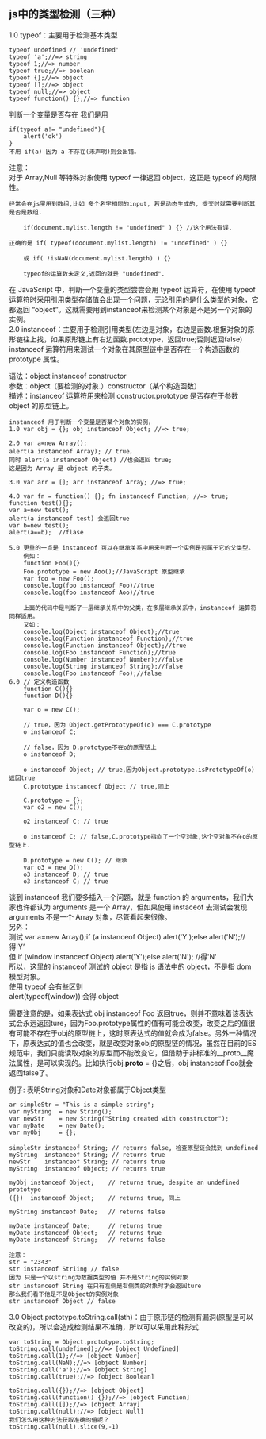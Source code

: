 ## js中的类型检测（三种）
1.0 typeof：主要用于检测基本类型
``` 
typeof undefined // 'undefined'
typeof 'a';//=> string
typeof 1;//=> number
typeof true;//=> boolean
typeof {};//=> object
typeof [];//=> object
typeof null;//=> object
typeof function() {};//=> function
```
判断一个变量是否存在 我们是用
``` 
if(typeof a!= "undefined"){
    alert('ok')
}
不用 if(a) 因为 a 不存在(未声明)则会出错。
```
注意：<br>
对于 Array,Null 等特殊对象使用 typeof 一律返回 object，这正是 typeof 的局限性。
``` 
经常会在js里用到数组,比如 多个名字相同的input, 若是动态生成的, 提交时就需要判断其是否是数组. 

    if(document.mylist.length != "undefined" ) {} //这个用法有误. 

正确的是 if( typeof(document.mylist.length) != "undefined" ) {} 

    或 if( !isNaN(document.mylist.length) ) {} 

    typeof的运算数未定义,返回的就是 "undefined". 
```
在 JavaScript 中，判断一个变量的类型尝尝会用 typeof 运算符，在使用 typeof 运算符时采用引用类型存储值会出现一个问题，无论引用的是什么类型的对象，它都返回 “object”。这就需要用到instanceof来检测某个对象是不是另一个对象的实例。
<br>
2.0 instanceof：主要用于检测引用类型(左边是对象，右边是函数.根据对象的原形链往上找，如果原形链上有右边函数.prototype，返回true;否则返回false)
<br>
instanceof 运算符用来测试一个对象在其原型链中是否存在一个构造函数的 prototype 属性。<br>

语法：object instanceof constructor<br>
参数：object（要检测的对象.）constructor（某个构造函数）<br>
描述：instanceof 运算符用来检测 constructor.prototype 是否存在于参数 object 的原型链上。<br>
```
instanceof 用于判断一个变量是否某个对象的实例，
1.0 var obj = {}; obj instanceof Object; //=> true; 

2.0 var a=new Array();
alert(a instanceof Array); // true，
同时 alert(a instanceof Object) //也会返回 true;
这是因为 Array 是 object 的子类。

3.0 var arr = []; arr instanceof Array; //=> true;

4.0 var fn = function() {}; fn instanceof Function; //=> true;
function test(){};
var a=new test();
alert(a instanceof test) 会返回true
var b=new test();
alert(a==b);  //flase

5.0 更重的一点是 instanceof 可以在继承关系中用来判断一个实例是否属于它的父类型。
    例如：
    function Foo(){} 
    Foo.prototype = new Aoo();//JavaScript 原型继承 
    var foo = new Foo(); 
    console.log(foo instanceof Foo)//true 
    console.log(foo instanceof Aoo)//true

    上面的代码中是判断了一层继承关系中的父类，在多层继承关系中，instanceof 运算符同样适用。
    又如：
    console.log(Object instanceof Object);//true 
    console.log(Function instanceof Function);//true 
    console.log(Function instanceof Object);//true  
    console.log(Foo instanceof Function);//true 
    console.log(Number instanceof Number);//false 
    console.log(String instanceof String);//false  
    console.log(Foo instanceof Foo);//false
6.0 // 定义构造函数
    function C(){} 
    function D(){} 
    
    var o = new C();
    
    // true，因为 Object.getPrototypeOf(o) === C.prototype
    o instanceof C; 
    
    // false，因为 D.prototype不在o的原型链上
    o instanceof D; 
    
    o instanceof Object; // true,因为Object.prototype.isPrototypeOf(o)返回true
    C.prototype instanceof Object // true,同上
    
    C.prototype = {};
    var o2 = new C();
    
    o2 instanceof C; // true
    
    o instanceof C; // false,C.prototype指向了一个空对象,这个空对象不在o的原型链上.

    D.prototype = new C(); // 继承
    var o3 = new D();
    o3 instanceof D; // true
    o3 instanceof C; // true
```
谈到 instanceof 我们要多插入一个问题，就是 function 的 arguments，我们大家也许都认为 arguments 是一个 Array，但如果使用 instaceof 去测试会发现 arguments 不是一个 Array 对象，尽管看起来很像。
<br>
另外：
<br>
测试 var a=new Array();if (a instanceof Object) alert('Y');else alert('N');//得'Y’
<br>
但 if (window instanceof Object) alert('Y');else alert('N'); //得'N'
<br>
所以，这里的 instanceof 测试的 object 是指 js 语法中的 object，不是指 dom 模型对象。
<br>
使用 typeof 会有些区别<br>
alert(typeof(window)) 会得 object <br>

需要注意的是，如果表达式 obj instanceof Foo 返回true，则并不意味着该表达式会永远返回ture，因为Foo.prototype属性的值有可能会改变，改变之后的值很有可能不存在于obj的原型链上，这时原表达式的值就会成为false。另外一种情况下，原表达式的值也会改变，就是改变对象obj的原型链的情况，虽然在目前的ES规范中，我们只能读取对象的原型而不能改变它，但借助于非标准的__proto__魔法属性，是可以实现的。比如执行obj.__proto__ = {}之后，obj instanceof Foo就会返回false了。
<br>

例子: 表明String对象和Date对象都属于Object类型
``` 
ar simpleStr = "This is a simple string"; 
var myString  = new String();
var newStr    = new String("String created with constructor");
var myDate    = new Date();
var myObj     = {};

simpleStr instanceof String; // returns false, 检查原型链会找到 undefined
myString  instanceof String; // returns true
newStr    instanceof String; // returns true
myString  instanceof Object; // returns true

myObj instanceof Object;    // returns true, despite an undefined prototype
({})  instanceof Object;    // returns true, 同上

myString instanceof Date;   // returns false

myDate instanceof Date;     // returns true
myDate instanceof Object;   // returns true
myDate instanceof String;   // returns false

注意： 
str = "2343"
str instanceof Striing // false
因为 只是一个以string为数据类型的值 并不是String的实例对象
str instanceof String 在只有左侧是右侧类的对象时才会返回ture
那么我们看下他是不是Object的实例对象
str instanceof Object // false
```
3.0 Object.prototype.toString.call(sth)：由于原形链的检测有漏洞(原型是可以改变的)，所以会造成检测结果不准确，所以可以采用此种形式.
``` 
var toString = Object.prototype.toString;
toString.call(undefined);//=> [object Undefined]
toString.call(1);//=> [object Number]
toString.call(NaN);//=> [object Number]
toString.call('a');//=> [object String]
toString.call(true);//=> [object Boolean]

toString.call({});//=> [object Object]
toString.call(function() {});//=> [object Function]
toString.call([]);//=> [object Array]
toString.call(null);//=> [object Null]
我们怎么用这种方法获取准确的值呢？
toString.call(null).slice(9,-1) 
```

